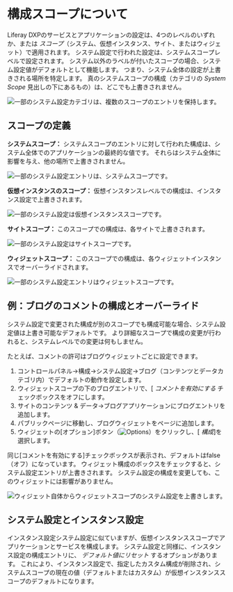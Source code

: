 # 構成スコープについて

Liferay DXPのサービスとアプリケーションの設定は、4つのレベルのいずれか、または *スコープ*（システム、仮想インスタンス、サイト、またはウィジェット）で適用されます。 システム設定で行われた設定は、システムスコープレベルで設定されます。 システム以外のラベルが付いたスコープの場合、システム設定値がデフォルトとして機能します。 つまり、システム全体の設定が上書きされる場所を特定します。 真のシステムスコープの構成（カテゴリの *System Scope* 見出しの下にあるもの）は、どこでも上書きされません。

<!-- Ideally, I think it would be more helpful for the below image to be a diagram that represents the relationship scopes have to one another. -->

![一部のシステム設定カテゴリは、複数のスコープのエントリを保持します。](./understanding-configuration-scope/images/02.png)

## スコープの定義

**システムスコープ：** システムスコープのエントリに対して行われた構成は、システム全体でのアプリケーションの最終的な値です。 それらはシステム全体に影響を与え、他の場所で上書きされません。

![一部のシステム設定エントリは、システムスコープです。](./understanding-configuration-scope/images/01.png)

**仮想インスタンスのスコープ：** 仮想インスタンスレベルでの構成は、インスタンス設定で上書きされます。

![一部のシステム設定は仮想インスタンススコープです。](./understanding-configuration-scope/images/05.png)

**サイトスコープ：** このスコープでの構成は、各サイトで上書きされます。

![一部のシステム設定はサイトスコープです。](./understanding-configuration-scope//images/03.png)

**ウィジェットスコープ：** このスコープでの構成は、各ウィジェットインスタンスでオーバーライドされます。

![一部のシステム設定エントリはウィジェットスコープです。](./understanding-configuration-scope/images/04.png)

## 例：ブログのコメントの構成とオーバーライド

システム設定で変更された構成が別のスコープでも構成可能な場合、システム設定値は上書き可能なデフォルトです。 より詳細なスコープで構成の変更が行われると、システムレベルでの変更は何もしません。

たとえば、コメントの許可はブログウィジェットごとに設定できます。

1.  コントロールパネル→構成→システム設定→ブログ（コンテンツとデータカテゴリ内）でデフォルトの動作を設定します。
2.  ウィジェットスコープの下のブログエントリで、[ *コメントを有効にする* チェックボックスをオフにします。
3.  サイトのコンテンツ & データ→ブログアプリケーションにブログエントリを追加します。
4.  パブリックページに移動し、ブログウィジェットをページに追加します。
5.  ウィジェットの[オプション]ボタン（![Options](../../images/icon-app-options.png)）をクリックし、[ *構成*]を選択します。

同じ[コメントを有効にする]チェックボックスが表示され、デフォルトはfalse（オフ）になっています。 ウィジェット構成のボックスをチェックすると、システム設定エントリが上書きされます。 システム設定の構成を変更しても、このウィジェットには影響がありません。

![ウィジェット自体からウィジェットスコープのシステム設定を上書きします。](./understanding-configuration-scope/images/06.png)

## システム設定とインスタンス設定
インスタンス設定システム設定に似ていますが、仮想インスタンススコープでアプリケーションとサービスを構成します。 システム設定と同様に、インスタンス設定の構成エントリに、 *デフォルト値にリセット* するオプションがあります。 これにより、インスタンス設定で、指定したカスタム構成が削除され、システムスコープの現在の値（デフォルトまたはカスタム）が仮想インスタンススコープのデフォルトになります。
